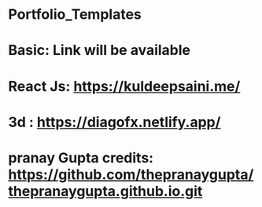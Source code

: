 # Portfolio_Templates
# Basic: Link will be available
# React Js: https://kuldeepsaini.me/
# 3d : https://diagofx.netlify.app/
# pranay Gupta credits: https://github.com/thepranaygupta/thepranaygupta.github.io.git
